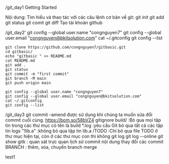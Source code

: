 /git_day1
Getting Started

Nội dung:
    Tìm hiểu và thao tác với các câu lệnh cơ bản về git:
        git init
        git add
        git status
        git comit
        git diff
Tạo tài khoản github

/git_day2'
	git config --global user.name "congnguyen7"
	git config --global user.email "congnguyen@bkitsolution.com"
	cat ~/.gitconfig
	git config --list
	
	git clone https://github.com/congnguyen7/gitbasic.git
	cd gitbasic/
	echo "gitbasic " >> README.md
	cat README.md
	git add .
	git status
	git commit -m "first commit"
	git branch -M main
	git push origin main

	git config --global user.name "congnguyen7"
	git config --global user.email "congnguyen@bkitsolution.com"
	cat ~/.gitconfig
	git config --list


/git_day3
	git commit –amend được sử dụng khi chúng ta muốn sửa đổi commit cuối cùng. 
		https://bom.so/58bVZ4 
	gitignore
		build/ :Bỏ qua mọi tập tin trong các thư mục có tên là build
		*.log   :yêu cầu Git bỏ qua tất cả các tập tin logs
		"!lib.a"  :không bỏ qua tập tin lib.a
		/TODO :Chỉ bỏ qua file TODO ở thư mục hiện tại, còn ở các thư mục con thì không
	git log
	git log --online
	git show
	gitk : quan sát trực quan lịch sử commit nội dung thay đổi các commit 
	BRANCH : thêm, xóa, chuyển branch
	merge
	

	


test1
